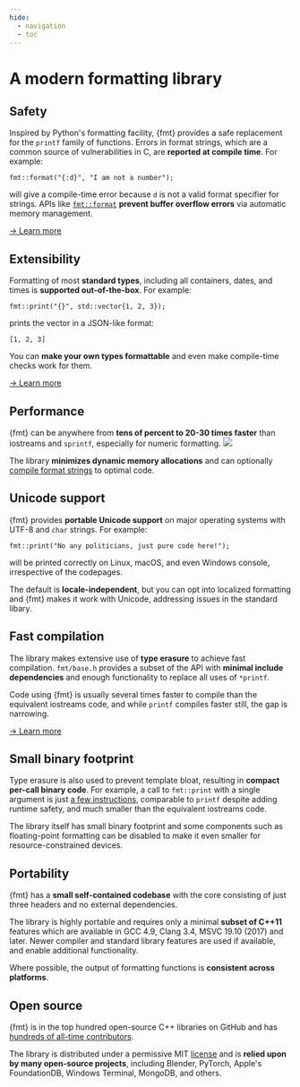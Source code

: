 ```yaml
---
hide:
  - navigation
  - toc
---
```


# A modern formatting library

<div class="features-container">

<div class="feature">
<h2>Safety</h2>
<p>
  Inspired by Python's formatting facility, {fmt} provides a safe replacement
  for the <code>printf</code> family of functions. Errors in format strings,
  which are a common source of vulnerabilities in C, are <b>reported at
  compile time</b>. For example:

  <pre><code class="language-cpp"
  >fmt::format("{:d}", "I am not a number");</code></pre>

  will give a compile-time error because <code>d</code> is not a valid
  format specifier for strings. APIs like <a href="api/#format">
  <code>fmt::format</code></a> <b>prevent buffer overflow errors</b> via
  automatic memory management.
</p>
<a href="api#compile-time-checks">→ Learn more</a>
</div>

<div class="feature">
<h2>Extensibility</h2>
<p>
  Formatting of most <b>standard types</b>, including all containers, dates,
  and times is <b>supported out-of-the-box</b>. For example:
  
  <pre><code class="language-cpp"
  >fmt::print("{}", std::vector{1, 2, 3});</code></pre>

  prints the vector in a JSON-like format:

  <pre><code>[1, 2, 3]</code></pre>

  You can <b>make your own types formattable</b> and even make compile-time
  checks work for them.
</p>
<a href="api#udt">→ Learn more</a>
</div>

<div class="feature">
<h2>Performance</h2>
<p>
  {fmt} can be anywhere from <b>tens of percent to 20-30 times faster</b> than
  iostreams and <code>sprintf</code>, especially for numeric formatting.

<a href="https://github.com/fmtlib/fmt?tab=readme-ov-file#benchmarks">
<img src="perf.svg">
</a>

  The library <b>minimizes dynamic memory allocations</b> and can optionally
  <a href="api#compile-api">compile format strings</a> to optimal code.
</p>
</div>

<div class="feature">
<h2>Unicode support</h2>
<p>
  {fmt} provides <b>portable Unicode support</b> on major operating systems
  with UTF-8 and <code>char</code> strings. For example:

  <pre><code class="language-cpp"
  >fmt::print("No any politicians, just pure code here!");</code></pre>

  will be printed correctly on Linux, macOS, and even Windows console,
  irrespective of the codepages.
</p>
<p>
  The default is <b>locale-independent</b>, but you can opt into localized
  formatting and {fmt} makes it work with Unicode, addressing issues in the
  standard libary.
</p>
</div>

<div class="feature">
<h2>Fast compilation</h2>
<p>
  The library makes extensive use of <b>type erasure</b> to achieve fast
  compilation. <code>fmt/base.h</code> provides a subset of the API with
  <b>minimal include dependencies</b> and enough functionality to replace
  all uses of <code>*printf</code>.
</p>
<p>
  Code using {fmt} is usually several times faster to compile than the
  equivalent iostreams code, and while <code>printf</code> compiles faster
  still, the gap is narrowing.
</p>
<a href=
"https://github.com/fmtlib/fmt?tab=readme-ov-file#compile-time-and-code-bloat">
→ Learn more</a>
</div>

<div class="feature">
<h2>Small binary footprint</h2>
<p>
  Type erasure is also used to prevent template bloat, resulting in <b>compact
  per-call binary code</b>. For example, a call to <code>fmt::print</code> with
  a single argument is just <a href="https://godbolt.org/g/TZU4KF">a few
  instructions</a>, comparable to <code>printf</code> despite adding
  runtime safety, and much smaller than the equivalent iostreams code.
</p>
<p>
  The library itself has small binary footprint and some components such as
  floating-point formatting can be disabled to make it even smaller for
  resource-constrained devices.
</p>
</div>

<div class="feature">
<h2>Portability</h2>
<p>
  {fmt} has a <b>small self-contained codebase</b> with the core consisting of
  just three headers and no external dependencies.
</p>
<p>
  The library is highly portable and requires only a minimal <b>subset of
  C++11</b> features which are available in GCC 4.9, Clang 3.4, MSVC 19.10
  (2017) and later. Newer compiler and standard library features are used
  if available, and enable additional functionality.
</p>
<p>
  Where possible, the output of formatting functions is <b>consistent across
  platforms</b>.
</p>
</p>
</div>

<div class="feature">
<h2>Open source</h2>
<p>
  {fmt} is in the top hundred open-source C++ libraries on GitHub and has
  <a href="https://github.com/fmtlib/fmt/graphs/contributors">hundreds of
  all-time contributors</a>.
</p>
<p>
  The library is distributed under a permissive MIT
  <a href="https://github.com/fmtlib/fmt#license">license</a> and is
  <b>relied upon by many open-source projects</b>, including Blender, PyTorch,
  Apple's FoundationDB, Windows Terminal, MongoDB, and others.
</p>
</div>

</div>
